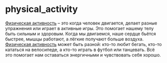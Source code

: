 # physical_activity

[Физическая активность](./physical_activity.md) – это когда человек двигается, делает разные упражнения или играет в активные игры. Это помогает нашему телу быть сильным и здоровым. Когда мы двигаемся, наше сердце бьётся быстрее, мышцы работают, а лёгкие получают больше воздуха. [Физическая активность](./physical_activity.md) может быть разной: кто-то любит бегать, кто-то кататься на велосипеде, а кто-то играть в футбол или танцевать. Всё это помогает нам оставаться энергичными и чувствовать себя хорошо.